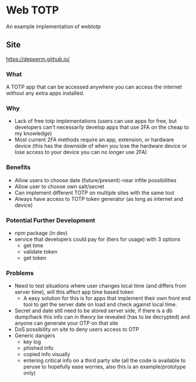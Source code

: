 # Web TOTP
An example implementation of webtotp

## Site
https://depperm.github.io/

### What
A TOTP app that can be accessed anywhere you can access the internet without any extra apps installed.

### Why
- Lack of free totp implementations (users can use apps for free, but developers can't necessarily develop apps that use 2FA on the cheap to my knowledge)
- Most current 2FA methods require an app, extension, or hardware device (this has the downside of when you lose the hardware device or lose access to your device you can no longer use 2FA)

### Benefits
- Allow users to choose date (future/present)-near infite possibilities
- Allow user to choose own salt/secret
- Can implement different TOTP on multiple sites with the same tool
- Always have access to TOTP token generator (as long as internet and device)

### Potential Further Development
- npm package (in dev)
- service that developers could pay for (tiers for usage) with 3 options
  - get time
  - validate token
  - get token 

### Problems
- Need to test situations where user changes local time (and differs from server time), will this affect app time based token
  - A easy solution for this is for apps that implement their own front end tool to get the server date on load and check against local time.
- Secret and date still need to be stored server side, if there is a db dump/hack this info can in theory be revealed (has to be decrypted) and anyone can generate your OTP on that site
- DoS possibility on site to deny users access to OTP
- Generic dangers
  - key log
  - phished info
  - copied info visually
  - entering critical info on a third party site (all the code is available to peruse to hopefully ease worries, also this is an example/prototype only) 

